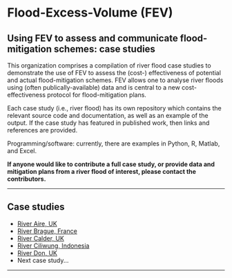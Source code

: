 # Flood-Excess-Volume (FEV)

## Using FEV to assess and communicate flood-mitigation schemes: case studies 

This organization comprises a compilation of river flood case studies to demonstrate the use of FEV to assess the (cost-) effectiveness of potential and actual flood-mitigation schemes. FEV allows one to analyse river floods using (often publically-available) data and is central to a new cost-effectiveness protocol for flood-mitigation plans. 

Each case study (i.e., river flood) has its own repository which contains the relevant source code and documentation, as well as an example of the output. If the case study has featured in published work, then links and references are provided. 

Programming/software: currently, there are examples in Python, R, Matlab, and Excel. 

**If anyone would like to contribute a full case study, or provide data and mitigation plans from a river flood of interest, please contact the contributors.** 

---
## Case studies
* [River Aire, UK](https://github.com/Flood-Excess-Volume/RiverAire)
* [River Brague, France](https://github.com/Flood-Excess-Volume/RiverBrague)
* [River Calder, UK](https://github.com/Flood-Excess-Volume/RiverCalder)
* [River Ciliwung, Indonesia](https://github.com/Flood-Excess-Volume/RiverCiliwung)
* [River Don, UK](https://github.com/Flood-Excess-Volume/RiverDon)
* Next case study...
---
